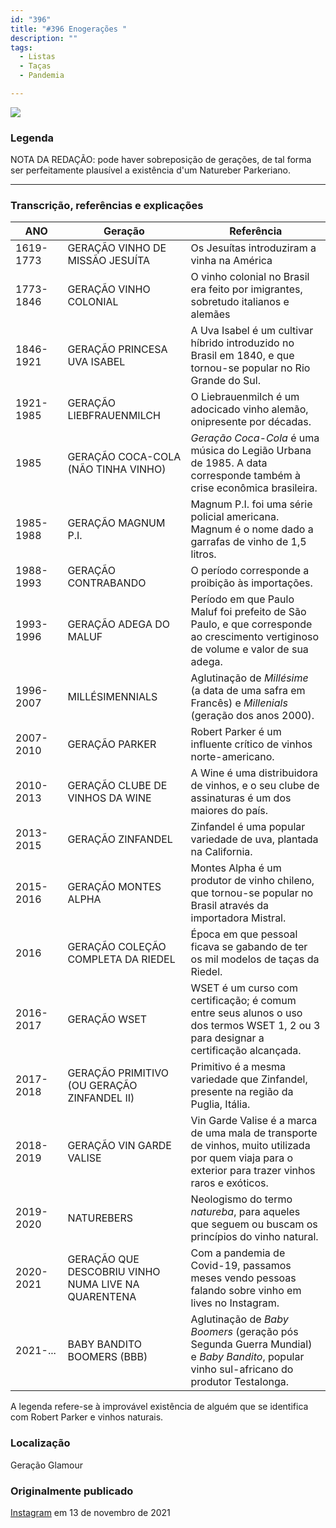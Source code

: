 ```yaml
---
id: "396"
title: "#396 Enogerações "
description: ""
tags:
  - Listas
  - Taças
  - Pandemia

---
```


![](https://bebiodicionario-com.s3.amazonaws.com/media/posts/202111/255278246_612735466813198_7773048484784357988_n_18143701408215112.jpg)

### Legenda

NOTA DA REDAÇÃO: pode haver sobreposição de gerações, de tal forma ser perfeitamente plausível a existência d'um Natureber Parkeriano.

---

### Transcrição, referências e explicações
| ANO | Geração | Referência
|--|--|--|
|1619-1773|GERAÇÃO VINHO DE MISSÃO JESUÍTA | Os Jesuítas introduziram a vinha na América
|1773-1846|GERAÇÃO VINHO COLONIAL | O vinho colonial no Brasil era feito por imigrantes, sobretudo italianos e alemães
|1846-1921|GERAÇÃO PRINCESA UVA ISABEL | A Uva Isabel é um cultivar híbrido introduzido no Brasil em 1840, e que tornou-se popular no Rio Grande do Sul.
|1921-1985|GERAÇÃO LIEBFRAUENMILCH | O Liebrauenmilch é um adocicado vinho alemão, onipresente por décadas.
|1985|GERAÇÃO COCA-COLA (NÃO TINHA VINHO) | *Geração Coca-Cola* é uma música do Legião Urbana de 1985. A data corresponde também à crise econômica brasileira.
|1985-1988|GERAÇÃO MAGNUM P.I. | Magnum P.I. foi uma série policial americana. Magnum é o nome dado a garrafas de vinho de 1,5 litros.
|1988-1993|GERAÇÃO CONTRABANDO | O período corresponde a proibição às importações.
|1993-1996|GERAÇÃO ADEGA DO MALUF | Período em que Paulo Maluf foi prefeito de São Paulo, e que corresponde ao crescimento vertiginoso de volume e valor de sua adega.
|1996-2007|MILLÉSIMENNIALS | Aglutinação de *Millésime* (a data de uma safra em Francês) e *Millenials* (geração dos anos 2000).
|2007-2010|GERAÇÃO PARKER | Robert Parker é um influente crítico de vinhos norte-americano.
|2010-2013|GERAÇÃO CLUBE DE VINHOS DA WINE | A Wine é uma distribuidora de vinhos, e o seu clube de assinaturas é um dos maiores do país.
|2013-2015|GERAÇÃO ZINFANDEL | Zinfandel é uma popular variedade de uva, plantada na California.
|2015-2016|GERAÇÃO MONTES ALPHA | Montes Alpha é um produtor de vinho chileno, que tornou-se popular no Brasil através da importadora Mistral.
|2016|GERAÇÃO COLEÇÃO COMPLETA DA RIEDEL | Época em que pessoal ficava se gabando de ter os mil modelos de taças da Riedel.
|2016-2017|GERAÇÃO WSET | WSET é um curso com certificação; é comum entre seus alunos o uso dos termos WSET 1, 2 ou 3 para designar a certificação alcançada.
|2017-2018|GERAÇÃO PRIMITIVO (OU GERAÇÃO ZINFANDEL II) | Primitivo é a mesma variedade que Zinfandel, presente na região da Puglia, Itália.
|2018-2019|GERAÇÃO VIN GARDE VALISE | Vin Garde Valise é a marca de uma mala de transporte de vinhos, muito utilizada por quem viaja para o exterior para trazer vinhos raros e exóticos.
|2019-2020|NATUREBERS| Neologismo do termo *natureba*, para aqueles que seguem ou buscam os princípios do vinho natural.
|2020-2021|GERAÇÃO QUE DESCOBRIU VINHO NUMA LIVE NA QUARENTENA| Com a pandemia de Covid-19, passamos meses vendo pessoas falando sobre vinho em lives no Instagram.
|2021-...|BABY BANDITO BOOMERS (BBB) | Aglutinação de *Baby Boomers* (geração pós Segunda Guerra Mundial) e *Baby Bandito*, popular vinho sul-africano do produtor Testalonga.


A legenda refere-se à improvável existência de alguém que se identifica com Robert Parker e vinhos naturais.


### Localização

Geração Glamour

### Originalmente publicado

[Instagram](https://www.instagram.com/p/CWN8Kvdr-sf/) em 13 de novembro de 2021
